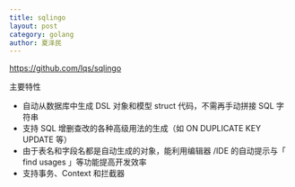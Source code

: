 ```yaml
---
title: sqlingo
layout: post
category: golang
author: 夏泽民
---
```

https://github.com/lqs/sqlingo

<!-- more -->
主要特性
* 自动从数据库中生成 DSL 对象和模型 struct 代码，不需再手动拼接 SQL 字符串
* 支持 SQL 增删查改的各种高级用法的生成（如 ON DUPLICATE KEY UPDATE 等）
* 由于表名和字段名都是自动生成的对象，能利用编辑器 /IDE 的自动提示与「 find usages 」等功能提高开发效率
* 支持事务、Context 和拦截器